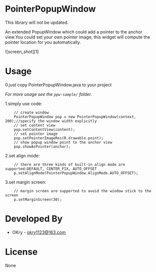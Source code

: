 PointerPopupWindow
==================

This library will not be updated.

An extended PopupWindow which could add a pointer to the anchor view.You could set your own pointer image, this widget will compute the pointer location for you automatically.

![screen_shot][1]

Usage
==================

0.just copy PointerPopupWindow.java to your project

*For more usage see the `ppw-sample/` folder.*

1.simply use code:

        // create window
        PointerPopupWindow pop = new PointerPopupWindow(context, 200);//specify the window width explicitly
        // set content view
        pop.setContentView(content);
        // set pointer image
        pop.setPointerImageRes(R.drawable.point);
        // show popup window point to the anchor view
        pop.showAsPointer(anchor);
2.set align mode:

        // there are three kinds of built-in align mode are supported:DEFAULT, CENTER_FIX, AUTO_OFFSET
        p.setAlignMode(PointerPopupWindow.AlignMode.AUTO_OFFSET);
3.set margin screen:

        // margin screen are supported to avoid the window stick to the screen
        p.setMarginScreen(30);
        
        
Developed By
============

* OKry - <okry1123@163.com>

License
==================
None
